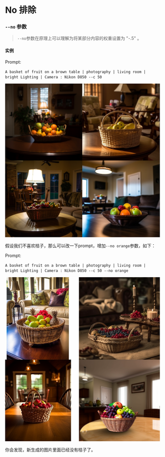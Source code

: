 # No 排除
### `--no` 参数

> `--no`参数在原理上可以理解为将某部分内容的权重设置为 "-.5" 。


#### 实例

Prompt:

`A basket of fruit on a brown table | photography | living room | bright Lighting | Camera : Nikon D850 --c 50`

![image-20230603173317021](../images/base/no/image-20230603173317021.png)



假设我们不喜欢桔子，那么可以改一下prompt，增加`--no orange`参数，如下：

Prompt:

`A basket of fruit on a brown table | photography | living room | bright Lighting | Camera : Nikon D850 --c 50 --no orange`

![image-20230603173535298](../images/base/no/image-20230603173535298.png)

你会发现，新生成的图片里面已经没有桔子了。